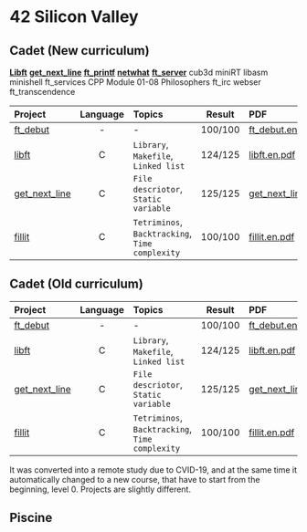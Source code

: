 # 42 Silicon Valley

## Cadet (New curriculum)

[**Libft**](https://github.com/365kim/42_cursus/blob/master/1_libft)
[**get_next_line**](https://github.com/365kim/42_cursus/blob/master/2_get_next_line)
[**ft_printf**](https://github.com/365kim/42_cursus/blob/master/2_ft_printf)
[**netwhat**](https://github.com/365kim/42_cursus/blob/master/2_netwhat)
[**ft_server**](https://github.com/365kim/42_cursus/blob/master/ft_server)
cub3d
miniRT
libasm
minishell
ft_services
CPP Module 01-08
Philosophers
ft_irc
webser
ft_transcendence

|Project|Language|Topics|Result|PDF|Status|
|:-|:-:|:-|:-:|:-|:-:|
|[ft_debut]|-|-|100/100|[ft_debut.en.pdf]|finish|
|[libft]|C|`Library`, `Makefile`, `Linked list`|124/125|[libft.en.pdf]|finish|
|[get_next_line]|C|`File descriotor`, `Static variable`|125/125|[get_next_line.en.pdf]|finish|
|[fillit]|C|`Tetriminos`, `Backtracking`, `Time complexity`|100/100|[fillit.en.pdf]|finish|

## Cadet (Old curriculum)

|Project|Language|Topics|Result|PDF|Status|
|:-|:-:|:-|:-:|:-|:-:|
|[ft_debut]|-|-|100/100|[ft_debut.en.pdf]|finish|
|[libft]|C|`Library`, `Makefile`, `Linked list`|124/125|[libft.en.pdf]|finish|
|[get_next_line]|C|`File descriotor`, `Static variable`|125/125|[get_next_line.en.pdf]|finish|
|[fillit]|C|`Tetriminos`, `Backtracking`, `Time complexity`|100/100|[fillit.en.pdf]|finish|

[ft_debut]: https://github.com/lisy0123/42/tree/master/Cadet_old/ft_debut
[libft]: https://github.com/lisy0123/42/tree/master/Cadet_old/libft
[get_next_line]: https://github.com/lisy0123/42/tree/master/Cadet_old/get_next_line
[fillit]: https://github.com/lisy0123/42/tree/master/Cadet_old/fillit

[ft_debut.en.pdf]: https://github.com/lisy0123/42/blob/master/Cadet_old/PDF/ft_debut.en.pdf
[libft.en.pdf]: https://github.com/lisy0123/42/blob/master/Cadet_old/PDF/libft.en.pdf
[get_next_line.en.pdf]: https://github.com/lisy0123/42/blob/master/Cadet_old/PDF/get_next_line.en.pdf
[fillit.en.pdf]: https://github.com/lisy0123/42/blob/master/Cadet_old/PDF/fillit.en.pdf

It was converted into a remote study due to CVID-19, and at the same time it automatically changed to a new course, that have to start from the beginning, level 0. 
Projects are slightly different.

## Piscine

<!--stackedit_data:
eyJoaXN0b3J5IjpbMTc0Njg3MDkxMSwxMjIwOTM5NDksLTk3Nj
cyODU3OV19
-->